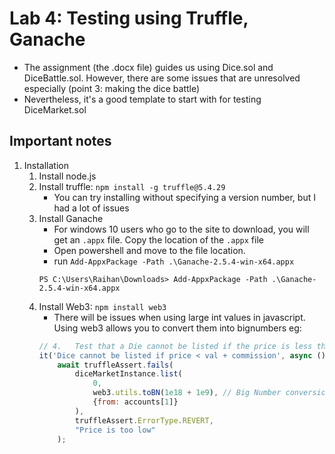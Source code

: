 # Lab 4: Testing using Truffle, Ganache
* The assignment (the .docx file) guides us using Dice.sol and DiceBattle.sol. However, there are some issues that are unresolved especially (point 3: making the dice battle)
* Nevertheless, it's a good template to start with for testing DiceMarket.sol

## Important notes
1. Installation
    1. Install node.js
    2. Install truffle: `npm install -g truffle@5.4.29`
        - You can try installing without specifying a version number, but I had a lot of issues
    3. Install Ganache
        - For windows 10 users who go to the site to download, you will get an `.appx` file. Copy the location of the `.appx` file
        - Open powershell and move to the file location.
        - run `Add-AppxPackage -Path .\Ganache-2.5.4-win-x64.appx`
        ```
        PS C:\Users\Raihan\Downloads> Add-AppxPackage -Path .\Ganache-2.5.4-win-x64.appx
        ```
    4. Install Web3: `npm install web3`
        - There will be issues when using large int values in javascript. Using web3 allows you to convert them into bignumbers eg:
        ```javascript
        // 4.	Test that a Die cannot be listed if the price is less than value + commission
        it('Dice cannot be listed if price < val + commission', async () => {
            await truffleAssert.fails(
                diceMarketInstance.list(
                    0, 
                    web3.utils.toBN(1e18 + 1e9), // Big Number conversion
                    {from: accounts[1]}
                ),
                truffleAssert.ErrorType.REVERT,
                "Price is too low"
            );
        ```
